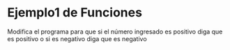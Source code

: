 # Ejemplo1 de Funciones
Modifica el programa para que si el número ingresado es positivo diga que es positivo o si es negativo diga que es negativo


